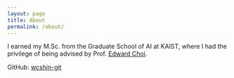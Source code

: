 ```yaml
---
layout: page
title: About
permalink: /about/
---
```


I earned my M.Sc. from the Graduate School of AI at KAIST, where I had the privilege of being advised by Prof. [Edward Choi](https://mp2893.com/).

GitHub:
[wcshin-git][github]

[github]: https://github.com/wcshin-git
